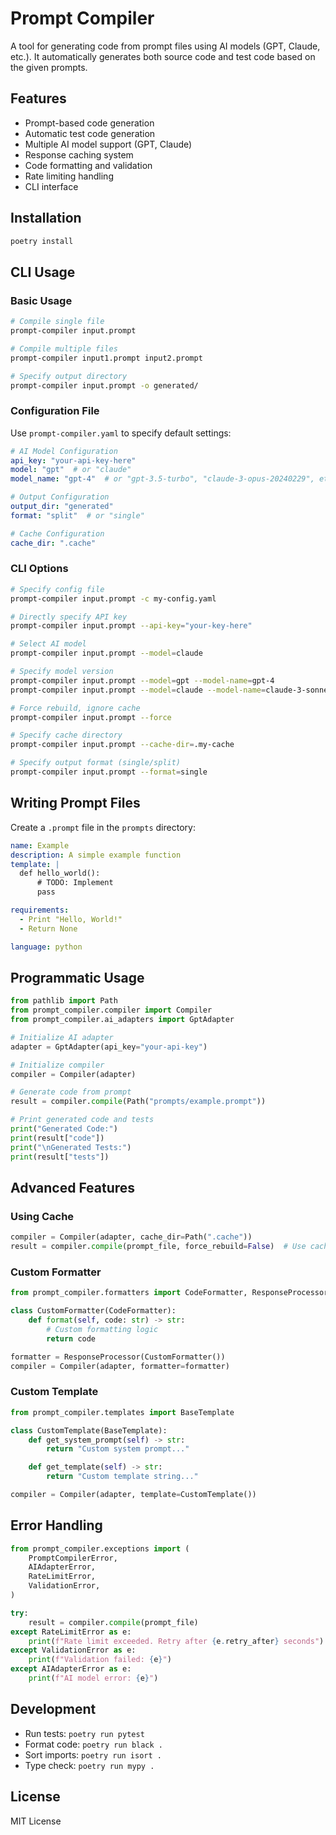 # Prompt Compiler

A tool for generating code from prompt files using AI models (GPT, Claude, etc.). It automatically generates both source code and test code based on the given prompts.

## Features

- Prompt-based code generation
- Automatic test code generation
- Multiple AI model support (GPT, Claude)
- Response caching system
- Code formatting and validation
- Rate limiting handling
- CLI interface

## Installation

```bash
poetry install
```

## CLI Usage

### Basic Usage

```bash
# Compile single file
prompt-compiler input.prompt

# Compile multiple files
prompt-compiler input1.prompt input2.prompt

# Specify output directory
prompt-compiler input.prompt -o generated/
```

### Configuration File

Use `prompt-compiler.yaml` to specify default settings:

```yaml
# AI Model Configuration
api_key: "your-api-key-here"
model: "gpt"  # or "claude"
model_name: "gpt-4"  # or "gpt-3.5-turbo", "claude-3-opus-20240229", etc.

# Output Configuration
output_dir: "generated"
format: "split"  # or "single"

# Cache Configuration
cache_dir: ".cache"
```

### CLI Options

```bash
# Specify config file
prompt-compiler input.prompt -c my-config.yaml

# Directly specify API key
prompt-compiler input.prompt --api-key="your-key-here"

# Select AI model
prompt-compiler input.prompt --model=claude

# Specify model version
prompt-compiler input.prompt --model=gpt --model-name=gpt-4
prompt-compiler input.prompt --model=claude --model-name=claude-3-sonnet-20240229

# Force rebuild, ignore cache
prompt-compiler input.prompt --force

# Specify cache directory
prompt-compiler input.prompt --cache-dir=.my-cache

# Specify output format (single/split)
prompt-compiler input.prompt --format=single
```

## Writing Prompt Files

Create a `.prompt` file in the `prompts` directory:

```yaml
name: Example
description: A simple example function
template: |
  def hello_world():
      # TODO: Implement
      pass

requirements:
  - Print "Hello, World!"
  - Return None

language: python
```

## Programmatic Usage

```python
from pathlib import Path
from prompt_compiler.compiler import Compiler
from prompt_compiler.ai_adapters import GptAdapter

# Initialize AI adapter
adapter = GptAdapter(api_key="your-api-key")

# Initialize compiler
compiler = Compiler(adapter)

# Generate code from prompt
result = compiler.compile(Path("prompts/example.prompt"))

# Print generated code and tests
print("Generated Code:")
print(result["code"])
print("\nGenerated Tests:")
print(result["tests"])
```

## Advanced Features

### Using Cache

```python
compiler = Compiler(adapter, cache_dir=Path(".cache"))
result = compiler.compile(prompt_file, force_rebuild=False)  # Use cache
```

### Custom Formatter

```python
from prompt_compiler.formatters import CodeFormatter, ResponseProcessor

class CustomFormatter(CodeFormatter):
    def format(self, code: str) -> str:
        # Custom formatting logic
        return code

formatter = ResponseProcessor(CustomFormatter())
compiler = Compiler(adapter, formatter=formatter)
```

### Custom Template

```python
from prompt_compiler.templates import BaseTemplate

class CustomTemplate(BaseTemplate):
    def get_system_prompt(self) -> str:
        return "Custom system prompt..."

    def get_template(self) -> str:
        return "Custom template string..."

compiler = Compiler(adapter, template=CustomTemplate())
```

## Error Handling

```python
from prompt_compiler.exceptions import (
    PromptCompilerError,
    AIAdapterError,
    RateLimitError,
    ValidationError,
)

try:
    result = compiler.compile(prompt_file)
except RateLimitError as e:
    print(f"Rate limit exceeded. Retry after {e.retry_after} seconds")
except ValidationError as e:
    print(f"Validation failed: {e}")
except AIAdapterError as e:
    print(f"AI model error: {e}")
```

## Development

- Run tests: `poetry run pytest`
- Format code: `poetry run black .`
- Sort imports: `poetry run isort .`
- Type check: `poetry run mypy .`

## License

MIT License

